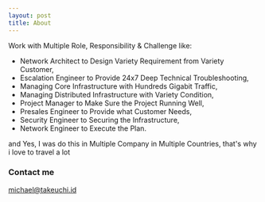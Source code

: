 ```yaml
---
layout: post
title: About
---
```


Work with Multiple Role, Responsibility & Challenge like:
* Network Architect to Design Variety Requirement from Variety Customer,
* Escalation Engineer to Provide 24x7 Deep Technical Troubleshooting,
* Managing Core Infrastructure with Hundreds Gigabit Traffic,
* Managing Distributed Infrastructure with Variety Condition,
* Project Manager to Make Sure the Project Running Well,
* Presales Engineer to Provide what Customer Needs,
* Security Engineer to Securing the Infrastructure,
* Network Engineer to Execute the Plan.

and Yes, I was do this in Multiple Company in Multiple Countries, that's why i love to travel a lot

### Contact me

[michael@takeuchi.id](mailto:michael@takeuchi.id)
